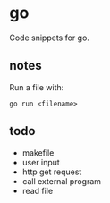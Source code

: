 # go

Code snippets for go.

## notes

Run a file with:

```
go run <filename>
```


## todo

- makefile
- user input
- http get request
- call external program
- read file

